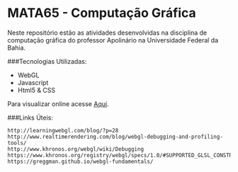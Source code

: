 MATA65 - Computação Gráfica
================

Neste repositório estão as atividades desenvolvidas na disciplina de computação gráfica do professor Apolinário na Universidade Federal da Bahia.

###Tecnologias Utilizadas:

- WebGL
- Javascript
- Html5 & CSS

Para visualizar online acesse [Aqui](https://eulersantana.github.io/CG/ "Visualização das atividade online.").

###Links Úteis:

    http://learningwebgl.com/blog/?p=28
    http://www.realtimerendering.com/blog/webgl-debugging-and-profiling-tools/
    http://www.khronos.org/webgl/wiki/Debugging
    https://www.khronos.org/registry/webgl/specs/1.0/#SUPPORTED_GLSL_CONSTRUCTS
    https://greggman.github.io/webgl-fundamentals/
